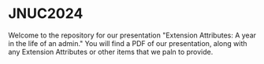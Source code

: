 # JNUC2024

Welcome to the repository for our presentation "Extension Attributes: A year in the life of an admin." You will find a PDF of our presentation, along with any Extension Attributes or other items that we paln to provide.